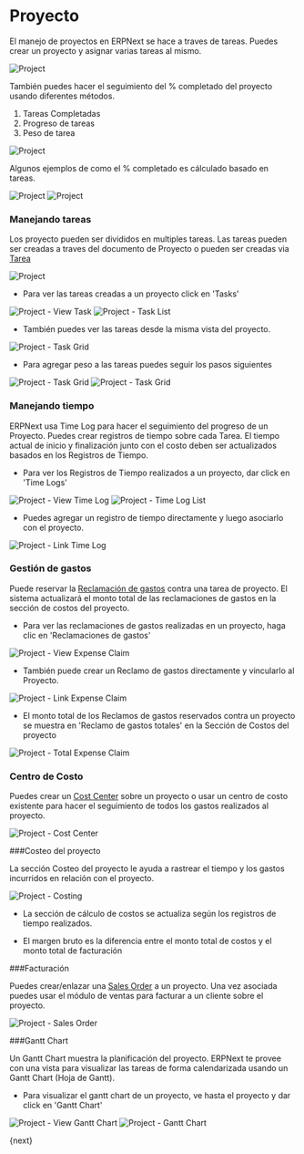 <!-- add-breadcrumbs -->
# Proyecto

El manejo de proyectos en ERPNext se hace a traves de tareas. Puedes crear un proyecto y asignar varias tareas al mismo.

<img class="screenshot" alt="Project" src="{{docs_base_url}}/assets/img/project/project.png">

También puedes hacer el seguimiento del % completado del proyecto usando diferentes métodos.

  1. Tareas Completadas
  2. Progreso de tareas
  3. Peso de tarea

<img class="screenshot" alt="Project" src="{{docs_base_url}}/assets/img/project/project-percent-complete.png">

Algunos ejemplos de como el % completado es cálculado basado en tareas.

<img class="screenshot" alt="Project" src="{{docs_base_url}}/assets/img/project/percent-complete-calc.png">

<img class="screenshot" alt="Project" src="{{docs_base_url}}/assets/img/project/percent-complete-formula.png">

### Manejando tareas

Los proyecto pueden ser divididos en multiples tareas.
Las tareas pueden ser creadas a traves del documento de Proyecto o pueden ser creadas via [Tarea](/docs/v13/user/manual/en/projects/tasks.html)

<img class="screenshot" alt="Project" src="{{docs_base_url}}/assets/img/project/project_task.png">

* Para ver las tareas creadas a un proyecto click en 'Tasks'

<img class="screenshot" alt="Project - View Task" src="{{docs_base_url}}/assets/img/project/project_view_task.png">

<img class="screenshot" alt="Project - Task List" src="{{docs_base_url}}/assets/img/project/project_task_list.png">

* También puedes ver las tareas desde la misma vista del proyecto.

<img class="screenshot" alt="Project - Task Grid" src="{{docs_base_url}}/assets/img/project/project_task_grid.png">

* Para agregar peso a las tareas puedes seguir los pasos siguientes

<img class="screenshot" alt="Project - Task Grid" src="{{docs_base_url}}/assets/img/project/tasks.png">
<img class="screenshot" alt="Project - Task Grid" src="{{docs_base_url}}/assets/img/project/task-weights.png">


### Manejando tiempo

ERPNext usa Time Log para hacer el seguimiento del progreso de un Proyecto.
Puedes crear registros de tiempo sobre cada Tarea.
El tiempo actual de inicio y finalización junto con el costo deben ser actualizados basados en los Registros de Tiempo.

* Para ver los Registros de Tiempo realizados a un proyecto, dar click en 'Time Logs'

<img class="screenshot" alt="Project - View Time Log" src="{{docs_base_url}}/assets/img/project/project_view_time_log.png">

<img class="screenshot" alt="Project - Time Log List" src="{{docs_base_url}}/assets/img/project/project_time_log_list.png">

* Puedes agregar un registro de tiempo directamente y luego asociarlo con el proyecto.

<img class="screenshot" alt="Project - Link Time Log" src="{{docs_base_url}}/assets/img/project/project_time_log_link.png">

### Gestión de gastos

Puede reservar la [Reclamación de gastos](/docs/v13/user/manual/en/human-resources/expense-claim.html) contra una tarea de proyecto.
El sistema actualizará el monto total de las reclamaciones de gastos en la sección de costos del proyecto.

* Para ver las reclamaciones de gastos realizadas en un proyecto, haga clic en 'Reclamaciones de gastos'

<img class="screenshot" alt="Project - View Expense Claim" src="{{docs_base_url}}/assets/img/project/project_view_expense_claim.png">

* También puede crear un Reclamo de gastos directamente y vincularlo al Proyecto.

<img class="screenshot" alt="Project - Link Expense Claim" src="{{docs_base_url}}/assets/img/project/project_expense_claim_link.png">

* El monto total de los Reclamos de gastos reservados contra un proyecto se muestra en 'Reclamo de gastos totales' en la Sección de Costos del proyecto

<img class="screenshot" alt="Project - Total Expense Claim" src="{{docs_base_url}}/assets/img/project/project_total_expense_claim.png">

### Centro de Costo

Puedes crear un [Cost Center](/docs/v13/user/manual/en/accounts/cost-center) sobre un proyecto o usar un centro de costo existente para hacer el seguimiento de todos los gastos realizados al proyecto.

<img class="screenshot" alt="Project - Cost Center" src="{{docs_base_url}}/assets/img/project/project_cost_center.png">

###Costeo del proyecto

La sección Costeo del proyecto le ayuda a rastrear el tiempo y los gastos incurridos en relación con el proyecto.

<img class="screenshot" alt="Project - Costing" src="{{docs_base_url}}/assets/img/project/project_costing.png">

* La sección de cálculo de costos se actualiza según los registros de tiempo realizados.

* El margen bruto es la diferencia entre el monto total de costos y el monto total de facturación

###Facturación

Puedes crear/enlazar una [Sales Order](/docs/v13/user/manual/en/selling/sales-order.html) a un proyecto. Una vez asociada puedes usar el módulo de ventas para facturar a un cliente sobre el proyecto.

<img class="screenshot" alt="Project - Sales Order" src="{{docs_base_url}}/assets/img/project/project_sales_order.png">

###Gantt Chart

Un Gantt Chart muestra la planificación del proyecto.
ERPNext te provee con una vista para visualizar las tareas de forma calendarizada usando un Gantt Chart (Hoja de Gantt).

* Para visualizar el gantt chart de un proyecto, ve hasta el proyecto y dar click en 'Gantt Chart'

<img class="screenshot" alt="Project - View Gantt Chart" src="{{docs_base_url}}/assets/img/project/project_view_gantt_chart.png">

<img class="screenshot" alt="Project - Gantt Chart" src="{{docs_base_url}}/assets/img/project/project_gantt_chart.png">

{next}
